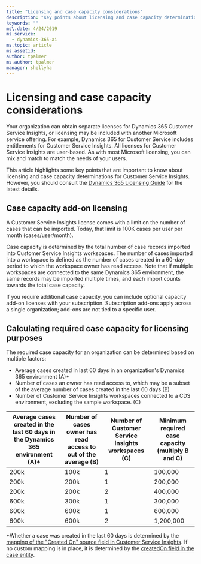 ```yaml
---
title: "Licensing and case capacity considerations"
description: "Key points about licensing and case capacity determinations for Dynamics 365 Customer Service Insights."
keywords: ""
ms\.date: 4/24/2019
ms.service:
  - dynamics-365-ai
ms.topic: article
ms.assetid: 
author: tpalmer
ms.author: tpalmer
manager: shellyha
---
```


# Licensing and case capacity considerations

Your organization can obtain separate licenses for Dynamics 365 Customer Service Insights, or licensing may be included with another Microsoft service offering. For example, Dynamics 365 for Customer Service includes entitlements for Customer Service Insights. All licenses for Customer Service Insights are user-based. As with most Microsoft licensing, you can mix and match to match the needs of your users.

This article highlights some key points that are important to know about licensing and case capacity determinations for Customer Service Insights. However, you should consult the [Dynamics 365 Licensing Guide](https://go.microsoft.com/fwlink/?LinkId=866544) for the latest details. 

## Case capacity add-on licensing
A Customer Service Insights license comes with a limit on the number of cases that can be imported. Today, that limit is 100K cases per user per month (cases/user/month). 

Case capacity is determined by the total number of case records imported into Customer Service Insights workspaces. The number of cases imported into a workspace is defined as the number of cases created in a 60-day period to which the workspace owner has read access. Note that if multiple workspaces are connected to the same Dynamics 365 environment, the same records may be imported multiple times, and each import counts towards the total case capacity.

If you require additional case capacity, you can include optional capacity add-on licenses with your subscription. Subscription add-ons apply across a single organization; add-ons are not tied to a specific user. 

## Calculating required case capacity for licensing purposes

The required case capacity for an organization can be determined based on multiple factors: 

- Average cases created in last 60 days in an organization's Dynamics 365 environment (A)*  
- Number of cases an owner has read access to, which may be a subset of the average number of cases created in the last 60 days (B)  
- Number of Customer Service Insights workspaces connected to a CDS environment, excluding the sample workspace. (C)  

| Average cases created in the last 60 days in the Dynamics 365 environment (A)*	| Number of cases owner has read access to out of the average (B)	| Number of Customer Service Insights workspaces (C)	| Minimum required case capacity (multiply B and C)|
|--|--|--|--|
|200k	|100k	|1	|100,000|
|200k	|200k	|1	|200,000|
|200k	|200k	|2	|400,000|
|600k	|300k	|1	|300,000|
|600k	|600k	|1	|600,000|
|600k	|600k	|2	|1,200,000|


*Whether a case was created in the last 60 days is determined by the [mapping of the "Created On" source field in Customer Service Insights](map-data.md). If no custom mapping is in place, it is determined by the [createdOn field in the case entity](https://docs.microsoft.com/common-data-model/schema/core/applicationcommon/foundationcommon/crmcommon/service/case#createdOn).



